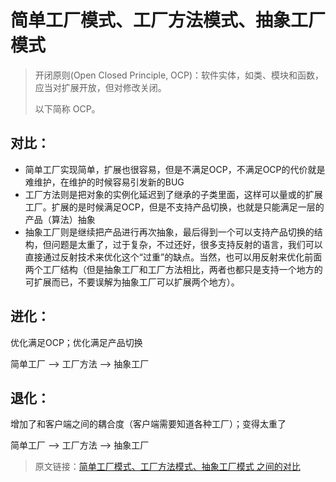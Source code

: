 # 简单工厂模式、工厂方法模式、抽象工厂模式 

> 开闭原则(Open Closed Principle, OCP)：软件实体，如类、模块和函数，应当对扩展开放，但对修改关闭。
>
> 以下简称 OCP。

## 对比：

- 简单工厂实现简单，扩展也很容易，但是不满足OCP，不满足OCP的代价就是难维护，在维护的时候容易引发新的BUG
- 工厂方法则是把对象的实例化延迟到了继承的子类里面，这样可以量或的扩展工厂。扩展的是时候满足OCP，但是不支持产品切换，也就是只能满足一层的产品（算法）抽象
- 抽象工厂则是继续把产品进行再次抽象，最后得到一个可以支持产品切换的结构，但问题是太重了，过于复杂，不过还好，很多支持反射的语言，我们可以直接通过反射技术来优化这个“过重”的缺点。当然，也可以用反射来优化前面两个工厂结构（但是抽象工厂和工厂方法相比，两者也都只是支持一个地方的可扩展而已，不要误解为抽象工厂可以扩展两个地方）。

 

## 进化：

优化满足OCP；优化满足产品切换

简单工厂 -->  工厂方法  --> 抽象工厂



## 退化：

增加了和客户端之间的耦合度（客户端需要知道各种工厂）；变得太重了                                    

简单工厂 -->  工厂方法  --> 抽象工厂



>  原文链接：[简单工厂模式、工厂方法模式、抽象工厂模式 之间的对比](https://blog.csdn.net/u013761036/java/article/details/51746382)